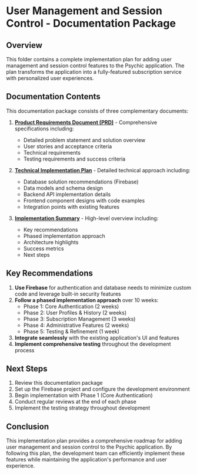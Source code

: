 # User Management and Session Control - Documentation Package

## Overview

This folder contains a complete implementation plan for adding user management and session control features to the Psychic application. The plan transforms the application into a fully-featured subscription service with personalized user experiences.

## Documentation Contents

This documentation package consists of three complementary documents:

1. **[Product Requirements Document (PRD)](user-management-prd.md)** - Comprehensive specifications including:
   - Detailed problem statement and solution overview
   - User stories and acceptance criteria
   - Technical requirements
   - Testing requirements and success criteria

2. **[Technical Implementation Plan](technical-implementation-plan.md)** - Detailed technical approach including:
   - Database solution recommendations (Firebase)
   - Data models and schema design
   - Backend API implementation details
   - Frontend component designs with code examples
   - Integration points with existing features

3. **[Implementation Summary](implementation-summary.md)** - High-level overview including:
   - Key recommendations
   - Phased implementation approach
   - Architecture highlights
   - Success metrics
   - Next steps

## Key Recommendations

1. **Use Firebase** for authentication and database needs to minimize custom code and leverage built-in security features
2. **Follow a phased implementation approach** over 10 weeks:
   - Phase 1: Core Authentication (2 weeks)
   - Phase 2: User Profiles & History (2 weeks)
   - Phase 3: Subscription Management (3 weeks)
   - Phase 4: Administrative Features (2 weeks)
   - Phase 5: Testing & Refinement (1 week)
3. **Integrate seamlessly** with the existing application's UI and features
4. **Implement comprehensive testing** throughout the development process

## Next Steps

1. Review this documentation package
2. Set up the Firebase project and configure the development environment
3. Begin implementation with Phase 1 (Core Authentication)
4. Conduct regular reviews at the end of each phase
5. Implement the testing strategy throughout development

## Conclusion

This implementation plan provides a comprehensive roadmap for adding user management and session control to the Psychic application. By following this plan, the development team can efficiently implement these features while maintaining the application's performance and user experience.
